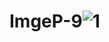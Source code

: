 # ImgeP-9![1](https://user-images.githubusercontent.com/93393815/147854631-35326771-3d11-4d02-8121-37acb0bff6b2.jpg)
